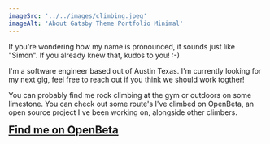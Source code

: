 ```yaml
---
imageSrc: '../../images/climbing.jpeg'
imageAlt: 'About Gatsby Theme Portfolio Minimal'
---
```


If you're wondering how my name is pronounced, it sounds just like "Simon". If you already knew that, kudos to you! :-)

I'm a software engineer based out of Austin Texas. I'm currently looking for my next gig, feel free to reach out if you think we should work togther!

You can probably find me rock climbing at the gym or outdoors on some limestone. You can check out some route's I've climbed on OpenBeta, an open source project I've been working on, alongside other climbers.

<a style="font-weight: bold; text-decoration: underline; font-size:1.3rem" href="https://openbeta.io/u/wawaloo_17">Find me on OpenBeta</a>
